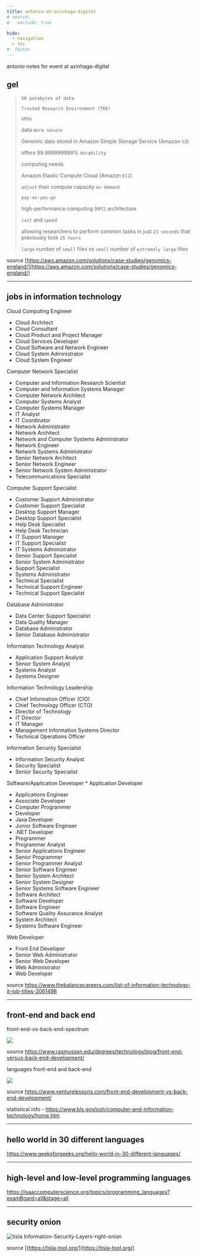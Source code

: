 ```yaml
---
title: antonio-at-azinhaga-digital
# search:
#   exclude: true

hide:
  - navigation
  - toc
#- footer
---
```


antonio notes for event at azinhaga-digital

## gel

> `50 petabytes of data`
>
> `Trusted Research Environment (TRE)`
>  
> `GPUs`
>
> data `more secure`
>
> Genomic data stored in Amazon Simple Storage Service (Amazon `S3`)
>
> offers 99.999999999% `durability`
>
> computing needs
>
> Amazon Elastic Compute Cloud (Amazon `EC2`)  
>
> `adjust` their compute capacity `on demand`
>
> `pay-as-you-go`
>
> high-performance computing (`HPC`) architecture
>
> `cost` and `speed`
>
> allowing researchers to perform common tasks in just `23 seconds` that previously took `25 hours`
>
> `large` number of `small` files vs `small` number of `extremely large` files

source [https://aws.amazon.com/solutions/case-studies/genomics-england/](https://aws.amazon.com/solutions/case-studies/genomics-england/)

---

## jobs in information technology

Cloud Computing Engineer

* Cloud Architect
* Cloud Consultant
* Cloud Product and Project Manager
* Cloud Services Developer
* Cloud Software and Network Engineer
* Cloud System Administrator
* Cloud System Engineer

Computer Network Specialist

* Computer and Information Research Scientist
* Computer and Information Systems Manager
* Computer Network Architect
* Computer Systems Analyst
* Computer Systems Manager
* IT Analyst
* IT Coordinator
* Network Administrator
* Network Architect
* Network and Computer Systems Administrator
* Network Engineer
* Network Systems Administrator
* Senior Network Architect
* Senior Network Engineer
* Senior Network System Administrator
* Telecommunications Specialist

Computer Support Specialist

* Customer Support Administrator
* Customer Support Specialist
* Desktop Support Manager
* Desktop Support Specialist
* Help Desk Specialist
* Help Desk Technician
* IT Support Manager
* IT Support Specialist
* IT Systems Administrator
* Senior Support Specialist
* Senior System Administrator
* Support Specialist
* Systems Administrator
* Technical Specialist
* Technical Support Engineer
* Technical Support Specialist

Database Administrator

* Data Center Support Specialist
* Data Quality Manager
* Database Administrator
* Senior Database Administrator

Information Technology Analyst

* Application Support Analyst
* Senior System Analyst
* Systems Analyst
* Systems Designer

Information Technology Leadership

* Chief Information Officer (CIO)
* Chief Technology Officer (CTO)
* Director of Technology
* IT Director
* IT Manager
* Management Information Systems Director
* Technical Operations Officer

Information Security Specialist

* Information Security Analyst
* Security Specialist
* Senior Security Specialist

Software/Application Developer
*
 Application Developer

* Applications Engineer
* Associate Developer
* Computer Programmer
* Developer
* Java Developer
* Junior Software Engineer
* .NET Developer
* Programmer
* Programmer Analyst
* Senior Applications Engineer
* Senior Programmer
* Senior Programmer Analyst
* Senior Software Engineer
* Senior System Architect
* Senior System Designer
* Senior Systems Software Engineer
* Software Architect
* Software Developer
* Software Engineer
* Software Quality Assurance Analyst
* System Architect
* Systems Software Engineer

Web Developer

* Front End Developer
* Senior Web Administrator
* Senior Web Developer
* Web Administrator
* Web Developer

source <https://www.thebalancecareers.com/list-of-information-technology-it-job-titles-2061498>

---

## front-end and back end

front-end-vs-back-end-spectrum

![](https://www.rasmussen.edu/-/media/images/blogs/school-of-technology/front-end-vs-back-end-spectrum.jpg)

source <https://www.rasmussen.edu/degrees/technology/blog/front-end-versus-back-end-development/>

languages front-end and back-end

![](https://www.venturelessons.com/wp-content/uploads/2019/09/front_vs_back-1024x576.jpg)

source <https://www.venturelessons.com/front-end-development-vs-back-end-development/>

statistical info - <https://www.bls.gov/ooh/computer-and-information-technology/home.htm>

---

## hello world in 30 different languages

<https://www.geeksforgeeks.org/hello-world-in-30-different-languages/>

---

## high-level and low-level programming languages

<https://isaaccomputerscience.org/topics/programming_languages?examBoard=all&stage=all>

---

## security onion

![tisla Information-Security-Layers-right-onion](https://tisla-tool.org/wp-content/uploads/2020/05/Information-Security-Layers-right-onion-Whiteback-1.png)

source [(https://tisla-tool.org/](https://tisla-tool.org/)
